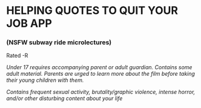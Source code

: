 # HELPING QUOTES TO QUIT YOUR JOB APP 
### (NSFW subway ride microlectures)
Rated -R

*Under 17 requires accompanying parent or adult guardian. Contains some adult material. Parents are urged to learn more about the film before taking their young children with them.*

*Contains frequent sexual activity, brutality/graphic violence, intense horror, and/or other disturbing content about your life*
